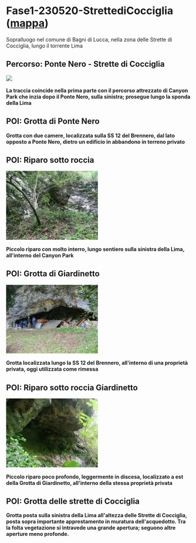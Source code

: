 # Fase1-230520-StrettediCocciglia ([mappa](https://umap.openstreetmap.fr/it/map/fase1-230520-strettedicocciglia_1067180?scaleControl=false&miniMap=false&scrollWheelZoom=false&zoomControl=true&editMode=disabled&moreControl=true&searchControl=null&tilelayersControl=null&embedControl=null&datalayersControl=true&onLoadPanel=none&captionBar=false&captionMenus=true))
Sopralluogo nel comune di Bagni di Lucca, nella zona delle Strette di Cocciglia, lungo il torrente Lima
## Percorso: Ponte Nero - Strette di Cocciglia
[<img src='/vignettes/HnP7dyGs.jpg' width='250'/>](/vignettes/HnP7dyGs.jpg) 

**La traccia coincide nella prima parte con il percorso attrezzato di Canyon Park che inzia dopo il Ponte Nero, sulla sinistra; prosegue lungo la sponda della Lima**
## POI: Grotta di Ponte Nero
**Grotta con due camere, localizzata sulla SS 12 del Brennero, dal lato opposto a Ponte Nero, dietro un edificio in abbandono in terreno privato**
## POI: Riparo sotto roccia
[<img src='/vignettes/XNGbN50M.jpg' width='250'/>](/vignettes/XNGbN50M.jpg) 

**Piccolo riparo con molto interro, lungo sentiero sulla sinistra della Lima, all'interno del Canyon Park**
## POI: Grotta di Giardinetto
[<img src='/vignettes/mDkLR6TC.jpg' width='250'/>](/vignettes/mDkLR6TC.jpg) 

**Grotta localizzata lungo la SS 12 del Brennero, all'interno di una proprietà privata, oggi utilizzata come rimessa**
## POI: Riparo sotto roccia Giardinetto
[<img src='/vignettes/5ytFhmRR.jpg' width='250'/>](/vignettes/5ytFhmRR.jpg) 

**Piccolo riparo poco profondo, leggermente in discesa, localizzato a est della Grotta di Giardinetto, all'interno della stessa proprietà privata**
## POI: Grotta delle strette di Cocciglia
**Grotta posta sulla sinistra della Lima all'altezza delle Strette di Cocciglia, posta sopra importante apprestamento in muratura dell'acquedotto. Tra la folta vegetazione si intravede una grande apertura; seguono altre aperture meno profonde.**
